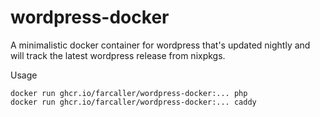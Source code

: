 # wordpress-docker

A minimalistic docker container for wordpress that's updated nightly and will
track the latest wordpress release from nixpkgs.

Usage

```
docker run ghcr.io/farcaller/wordpress-docker:... php
docker run ghcr.io/farcaller/wordpress-docker:... caddy
```
